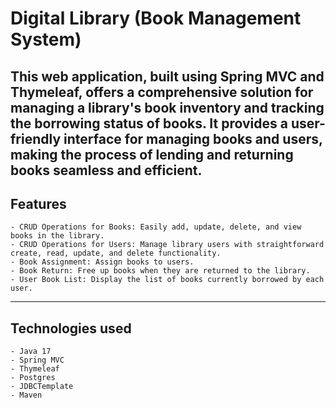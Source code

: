 # Digital Library (Book Management System)
This web application, built using Spring MVC and Thymeleaf, offers a comprehensive solution for managing a library's book inventory and tracking the borrowing status of books. It provides a user-friendly interface for managing books and users, making the process of lending and returning books seamless and efficient.
---
## Features
```
- CRUD Operations for Books: Easily add, update, delete, and view books in the library.
- CRUD Operations for Users: Manage library users with straightforward create, read, update, and delete functionality.
- Book Assignment: Assign books to users.
- Book Return: Free up books when they are returned to the library.
- User Book List: Display the list of books currently borrowed by each user.
```
---
## Technologies used
```
- Java 17
- Spring MVC
- Thymeleaf
- Postgres
- JDBCTemplate
- Maven
```
